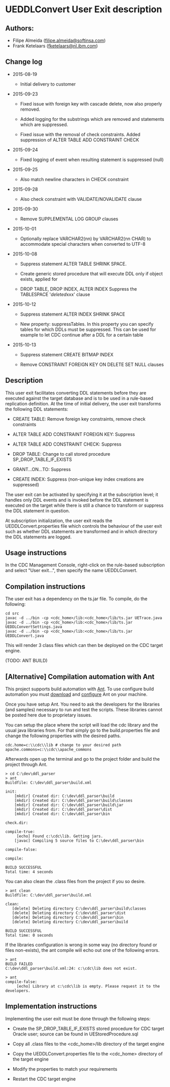 
# UEDDLConvert User Exit description

## Authors:
 - Filipe Almeida (filipe.almeida@softinsa.com)
 - Frank Ketelaars (fketelaars@nl.ibm.com)

## Change log
- 2015-08-19
  - Initial delivery to customer


- 2015-09-23
  - Fixed issue with foreign key with cascade delete, now also properly removed.

  - Added logging for the substrings which are removed and statements which are suppressed.

  - Fixed issue with the removal of check constraints. Added suppression of ALTER TABLE ADD CONSTRAINT CHECK



- 2015-09-24  
  - Fixed logging of event when resulting statement is suppressed (null)


- 2015-09-25  
  - Also match newline characters in CHECK constraint



- 2015-09-28
  - Also check constraint with VALIDATE/NOVALIDATE clause


- 2015-09-30  
  - Remove SUPPLEMENTAL LOG GROUP clauses


- 2015-10-01  
  - Optionally replace VARCHAR2(nn) by VARCHAR2(nn CHAR) to accommodate special characters when converted to UTF-8


- 2015-10-08
  - Suppress statement ALTER TABLE SHRINK SPACE.

  - Create generic stored procedure that will execute DDL only if object exists, applied for

  - DROP TABLE, DROP INDEX, ALTER INDEX
Suppress the TABLESPACE '$deleted$xxx' clause



- 2015-10-12
  - Suppress statement ALTER INDEX SHRINK SPACE

  - New property: suppressTables. In this property you can specify tables for which DDLs must be suppressed. This can be used for example to let CDC continue after a DDL for a certain table

- 2015-10-13
  - Suppress statement CREATE BITMAP INDEX

  - Remove CONSTRAINT FOREIGN KEY ON DELETE SET NULL clauses


## Description
This user exit facilitates converting DDL statements before they are executed against the target database and is to be used in a rule-based replication definition. At the time of initial delivery, the user exit transforms the following DDL statements:

- CREATE TABLE: Remove foreign key constraints, remove check constraints

- ALTER TABLE ADD CONSTRAINT FOREIGN KEY: Suppress

- ALTER TABLE ADD CONSTRAINT CHECK: Suppress

- DROP TABLE: Change to call stored procedure SP_DROP_TABLE_IF_EXISTS

- GRANT...ON...TO: Suppress

- CREATE INDEX: Suppress (non-unique key index creations are suppressed)

The user exit can be activated by specifying it at the subscription level; it handles only DDL events and is
invoked before the DDL statement is executed on the target while there is still a chance to transform or suppress
the DDL statement in question.

At subscription initialization, the user exit reads the UEDDLConvert.properties file which controls the behaviour of
the user exit such as whether DDL statements are transformed and in which directory the DDL statements are logged.

## Usage instructions
In the CDC Management Console, right-click on the rule-based subscription and select "User exit...", then specify the name UEDDLConvert.

## Compilation instructions
The user exit has a dependency on the ts.jar file. To compile, do the following:

```
cd src
javac -d ../bin -cp <cdc_home>/lib:<cdc_home>/lib/ts.jar UETrace.java
javac -d ../bin -cp <cdc_home>/lib:<cdc_home>/lib/ts.jar UEDDLConvertSettings.java
javac -d ../bin -cp <cdc_home>/lib:<cdc_home>/lib/ts.jar UEDDLConvert.java
```

This will render 3 class files which can then be deployed on the CDC target engine.

(TODO: ANT BUILD)

## [Alternative] Compilation automation with Ant
This project supports build automation with [Ant](http://ant.apache.org/). To use configure build automation you must [download](http://ant.apache.org/bindownload.cgi) and [configure](http://ant.apache.org/manual/index.html) Ant on your machine.

Once you have setup Ant. You need to ask the developers for the libraries (and samples) necessary to run and test the scripts. These libraries cannot be posted here due to proprietary issues.

You can setup the place where the script will load the cdc library and the usual java libraries from. For that simply go to the build.properties file and change the following properties with the desired paths.

```
cdc.home=c:\\cdc\\lib # change to your desired path
apache.commons=c:\\cdc\\apache_commons
```
Afterwards open up the terminal and go to the project folder and build the project through Ant.

```terminal
> cd C:\dev\ddl_parser
> ant
Buildfile: C:\dev\ddl_parser\build.xml

init:
    [mkdir] Created dir: C:\dev\ddl_parser\build
    [mkdir] Created dir: C:\dev\ddl_parser\build\classes
    [mkdir] Created dir: C:\dev\ddl_parser\build\jar
    [mkdir] Created dir: C:\dev\ddl_parser\dist
    [mkdir] Created dir: C:\dev\ddl_parser\bin

check.dir:

compile-true:
     [echo] Found c:\cdc\lib. Getting jars.
    [javac] Compiling 5 source files to C:\dev\ddl_parser\bin

compile-false:

compile:

BUILD SUCCESSFUL
Total time: 4 seconds
```

You can also clean the .class files from the project if you so desire.

```terminal
> ant clean
Buildfile: C:\dev\ddl_parser\build.xml

clean:
   [delete] Deleting directory C:\dev\ddl_parser\build\classes
   [delete] Deleting directory C:\dev\ddl_parser\dist
   [delete] Deleting directory C:\dev\ddl_parser\bin
   [delete] Deleting directory C:\dev\ddl_parser\build

BUILD SUCCESSFUL
Total time: 0 seconds
```

If the libraries configuration is wrong in some way (no directory found or files non-exists), the ant compile will echo out one of the following errors.

```terminal
> ant
BUILD FAILED
C:\dev\ddl_parser\build.xml:24: c:\cdc\lib does not exist.

> ant
compile-false:
     [echo] Library at c:\cdc\lib is empty. Please request it to the developers.
```

## Implementation instructions
Implementing the user exit must be done through the following steps:

- Create the SP_DROP_TABLE_IF_EXISTS stored procedure for CDC target Oracle user; source can be
  found in UEStoredProcedure.sql

- Copy all .class files to the <cdc_home>/lib directory of the target engine

- Copy the UEDDLConvert.properties file to the <cdc_home> directory of the target engine

- Modify the properties to match your requirements

- Restart the CDC target engine
